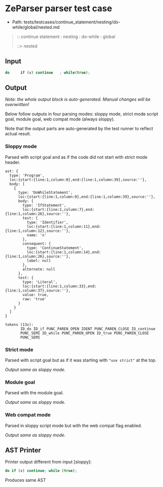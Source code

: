 # ZeParser parser test case

- Path: tests/testcases/continue_statement/nesting/do-while/global/nested.md

> :: continue statement : nesting : do-while : global
>
> ::> nested

## Input

`````js
do     if (x) continue   ; while(true);
`````

## Output

_Note: the whole output block is auto-generated. Manual changes will be overwritten!_

Below follow outputs in four parsing modes: sloppy mode, strict mode script goal, module goal, web compat mode (always sloppy).

Note that the output parts are auto-generated by the test runner to reflect actual result.

### Sloppy mode

Parsed with script goal and as if the code did not start with strict mode header.

`````
ast: {
  type: 'Program',
  loc:{start:{line:1,column:0},end:{line:1,column:39},source:''},
  body: [
    {
      type: 'DoWhileStatement',
      loc:{start:{line:1,column:0},end:{line:1,column:39},source:''},
      body: {
        type: 'IfStatement',
        loc:{start:{line:1,column:7},end:{line:1,column:26},source:''},
        test: {
          type: 'Identifier',
          loc:{start:{line:1,column:11},end:{line:1,column:12},source:''},
          name: 'x'
        },
        consequent: {
          type: 'ContinueStatement',
          loc:{start:{line:1,column:14},end:{line:1,column:26},source:''},
          label: null
        },
        alternate: null
      },
      test: {
        type: 'Literal',
        loc:{start:{line:1,column:33},end:{line:1,column:37},source:''},
        value: true,
        raw: 'true'
      }
    }
  ]
}

tokens (13x):
       ID_do ID_if PUNC_PAREN_OPEN IDENT PUNC_PAREN_CLOSE ID_continue
       PUNC_SEMI ID_while PUNC_PAREN_OPEN ID_true PUNC_PAREN_CLOSE
       PUNC_SEMI
`````

### Strict mode

Parsed with script goal but as if it was starting with `"use strict"` at the top.

_Output same as sloppy mode._

### Module goal

Parsed with the module goal.

_Output same as sloppy mode._

### Web compat mode

Parsed in sloppy script mode but with the web compat flag enabled.

_Output same as sloppy mode._

## AST Printer

Printer output different from input [sloppy]:

````js
do if (x) continue; while (true);
````

Produces same AST
